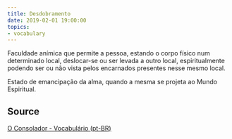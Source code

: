 ```yaml
---
title: Desdobramento
date: 2019-02-01 19:00:00
topics:
- vocabulary
---
```


Faculdade anímica que permite a pessoa, estando o corpo físico num determinado local, 
deslocar-se ou ser levada a outro local, espiritualmente podendo ser ou não vista pelos encarnados presentes nesse mesmo local.

Estado de emancipação da alma, quando a mesma se projeta ao Mundo Espiritual.

## Source
[O Consolador - Vocabulário (pt-BR)](http://www.oconsolador.com.br/linkfixo/vocabulario/principal.html)


